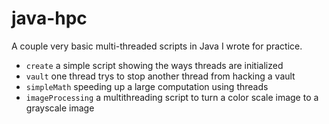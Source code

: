 # java-hpc
A couple very basic multi-threaded scripts in Java I wrote for practice.

* `create` a simple script showing the ways threads are initialized
* `vault` one thread trys to stop another thread from hacking a vault
* `simpleMath` speeding up a large computation using threads
* `imageProcessing` a multithreading script to turn a color scale image to a grayscale image
